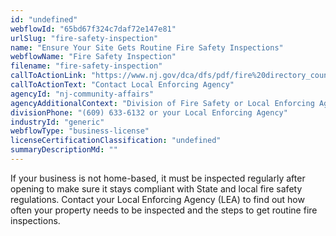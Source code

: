```yaml
---
id: "undefined"
webflowId: "65bd67f324c7daf72e147e81"
urlSlug: "fire-safety-inspection"
name: "Ensure Your Site Gets Routine Fire Safety Inspections"
webflowName: "Fire Safety Inspection"
filename: "fire-safety-inspection"
callToActionLink: "https://www.nj.gov/dca/dfs/pdf/fire%20directory_county%20summary/fire_code_enforcement_director.pdf"
callToActionText: "Contact Local Enforcing Agency"
agencyId: "nj-community-affairs"
agencyAdditionalContext: "Division of Fire Safety or Local Enforcing Agency"
divisionPhone: "(609) 633-6132 or your Local Enforcing Agency"
industryId: "generic"
webflowType: "business-license"
licenseCertificationClassification: "undefined"
summaryDescriptionMd: ""
---
```


If your business is not home-based, it must be inspected regularly after opening to make sure it stays compliant with State and local fire safety regulations. Contact your Local Enforcing Agency (LEA) to find out how often your property needs to be inspected and the steps to get routine fire inspections.
